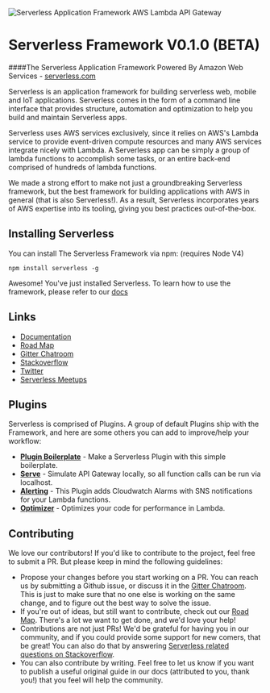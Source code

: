 ![Serverless Application Framework AWS Lambda API Gateway](other/img/serverless_framework_readme_large.gif)

Serverless Framework V0.1.0 (BETA)
=================================

####The Serverless Application Framework Powered By Amazon Web Services - [serverless.com](http://www.serverless.com)

Serverless is an application framework for building serverless web, mobile and IoT applications. Serverless comes in the form of a command line interface that provides structure, automation and optimization to help you build and maintain Serverless apps.

Serverless uses AWS services exclusively, since it relies on AWS's Lambda service to provide event-driven compute resources and many AWS services integrate nicely with Lambda. A Serverless app can be simply a group of lambda functions to accomplish some tasks, or an entire back-end comprised of hundreds of lambda functions.

We made a strong effort to make not just a groundbreaking Serverless framework, but the best framework for building applications with AWS in general (that is also Serverless!). As a result, Serverless incorporates years of AWS expertise into its tooling, giving you best practices out-of-the-box.

## Installing Serverless
You can install The Serverless Framework via npm: (requires Node V4)
```
npm install serverless -g
```

Awesome! You've just installed Serverless. To learn how to use the framework, please refer to our [docs](http://docs.serverless.com/v0.1.0/docs/)

## Links
* [Documentation](http://docs.serverless.com/v0.1.0/docs/)
* [Road Map](https://trello.com/b/EX6SxBJJ/serverless)
* [Gitter Chatroom](https://gitter.im/serverless/serverless)
* [Stackoverflow](http://stackoverflow.com/questions/tagged/serverless)
* [Twitter](https://twitter.com/goserverless)
* [Serverless Meetups](http://www.meetup.com/serverless/)


## Plugins
Serverless is comprised of Plugins.  A group of default Plugins ship with the Framework, and here are some others you can add to improve/help your workflow:
* **[Plugin Boilerplate](https://github.com/serverless/serverless-plugin-boilerplate)** - Make a Serverless Plugin with this simple boilerplate.
* **[Serve](https://github.com/Nopik/serverless-serve)** - Simulate API Gateway locally, so all function calls can be run via localhost.
* **[Alerting](https://github.com/martinlindenberg/serverless-plugin-alerting)** - This Plugin adds Cloudwatch Alarms with SNS notifications for your Lambda functions.
* **[Optimizer](https://github.com/serverless/serverless-optimizer-plugin)** - Optimizes your code for performance in Lambda.

## Contributing
We love our contributors! If you'd like to contribute to the project, feel free to submit a PR. But please keep in mind the following guidelines:

* Propose your changes before you start working on a PR. You can reach us by submitting a Github issue, or discuss it in the [Gitter Chatroom](https://gitter.im/serverless/serverless). This is just to make sure that no one else is working on the same change, and to figure out the best way to solve the issue.
* If you're out of ideas, but still want to contribute, check out our [Road Map](https://trello.com/b/EX6SxBJJ/serverless). There's a lot we want to get done, and we'd love your help!
* Contributions are not just PRs! We'd be grateful for having you in our community, and if you could provide some support for new comers, that be great! You can also do that by answering [Serverless related questions on Stackoverflow](http://stackoverflow.com/questions/tagged/serverless).
* You can also contribute by writing. Feel free to let us know if you want to publish a useful original guide in our docs (attributed to you, thank you!) that you feel will help the community.
